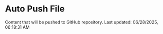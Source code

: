 # Auto Push File

Content that will be pushed to GitHub repository.
Last updated: 06/28/2025, 06:18:31 AM